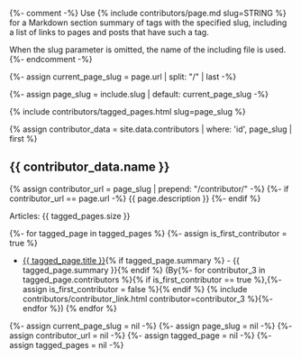 {%- comment -%}
  Use {% include contributors/page.md slug=STRING %}
  for a Markdown section summary of tags with the specified slug,
  including a list of links to pages and posts that have such a tag.

  When the slug parameter is omitted, the name of the including file is used.
{%- endcomment -%}

{%- assign current_page_slug = page.url | split: "/" | last -%}

{%- assign page_slug = include.slug | default: current_page_slug -%}

{% include contributors/tagged_pages.html slug=page_slug %}

{% assign contributor_data = site.data.contributors | where: 'id', page_slug | first %}

## {{ contributor_data.name }}

{% assign contributor_url = page_slug | prepend: "/contributor/" -%}
{%- if contributor_url == page.url -%}
{{ page.description }}
{%- endif %}

Articles: {{ tagged_pages.size }}

{%- for tagged_page in tagged_pages %}
{%- assign is_first_contributor = true %}

- <a href="{{ site.url }}{{ site.baseurl }}{{ tagged_page.url }}">{{ tagged_page.title }}</a>{% if tagged_page.summary %} - {{ tagged_page.summary }}{% endif %} (By{%- for contributor_3 in tagged_page.contributors %}{% if is_first_contributor == true %},{%- assign is_first_contributor = false %}{% endif %} {% include contributors/contributor_link.html contributor=contributor_3 %}{%- endfor %})
{% endfor %}

{%- assign current_page_slug = nil -%}
{%- assign page_slug = nil -%}
{%- assign contributor_url = nil -%}
{%- assign tagged_page = nil -%}
{%- assign tagged_pages = nil -%}
